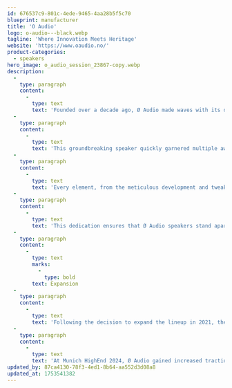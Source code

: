 ```yaml
---
id: 676537c9-801c-4ede-9465-4aa28b5f5c70
blueprint: manufacturer
title: 'O Audio'
logo: o-audio---black.webp
tagline: 'Where Innovation Meets Heritage'
website: 'https://www.oaudio.no/'
product-categories:
  - speakers
hero_image: o_audio_session_23867-copy.webp
description:
  -
    type: paragraph
    content:
      -
        type: text
        text: 'Founded over a decade ago, Ø Audio made waves with its debut model, the Ø Audio Icon.'
  -
    type: paragraph
    content:
      -
        type: text
        text: 'This groundbreaking speaker quickly garnered multiple awards, including Product of the Year. Ø Audio''s essence is deeply rooted in an "anti-commercial" ethos, prioritizing sound quality and innovation over a mass-market vanilla appeal.'
  -
    type: paragraph
    content:
      -
        type: text
        text: 'Every element, from the meticulous development and tweaking to the high-quality caps in the Icon crossover, reflects a no-compromise approach.'
  -
    type: paragraph
    content:
      -
        type: text
        text: 'This dedication ensures that Ø Audio speakers stand apart, delivering a unique auditory experience unmatched by similarly priced products.'
  -
    type: paragraph
    content:
      -
        type: text
        marks:
          -
            type: bold
        text: Expansion
  -
    type: paragraph
    content:
      -
        type: text
        text: 'Following the decision to expand the lineup in 2021, the company embarked on a global expansion journey. Since then, significant investments have been made in infrastructure, administrative, and production facilities. Concurrently, experienced team members have been headhunted to bolster our capabilities.'
  -
    type: paragraph
    content:
      -
        type: text
        text: 'At Munich HighEnd 2024, Ø Audio gained increased traction in the Asian and European markets, with the latest addition in the form of a major presence in the US we are setting the stage for an even stronger 2025.'
updated_by: 87ca4130-78f3-4ed1-8b64-aa552d3d08a8
updated_at: 1753541382
---
```

